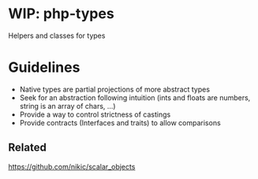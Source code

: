 # WIP: php-types
Helpers and classes for types


# Guidelines
+ Native types are partial projections of more abstract types
+ Seek for an abstraction following intuition (ints and floats are numbers, string is an array of chars, ...)
+ Provide a way to control strictness of castings
+ Provide contracts (Interfaces and traits) to allow comparisons


## Related 
https://github.com/nikic/scalar_objects
